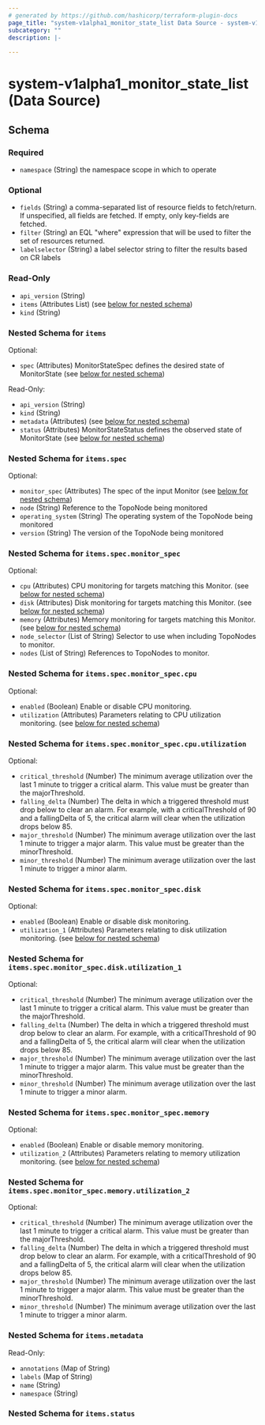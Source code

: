 ```yaml
---
# generated by https://github.com/hashicorp/terraform-plugin-docs
page_title: "system-v1alpha1_monitor_state_list Data Source - system-v1alpha1"
subcategory: ""
description: |-
  
---
```


# system-v1alpha1_monitor_state_list (Data Source)





<!-- schema generated by tfplugindocs -->
## Schema

### Required

- `namespace` (String) the namespace scope in which to operate

### Optional

- `fields` (String) a comma-separated list of resource fields to fetch/return.  If unspecified, all fields are fetched.  If empty, only key-fields are fetched.
- `filter` (String) an EQL "where" expression that will be used to filter the set of resources returned.
- `labelselector` (String) a label selector string to filter the results based on CR labels

### Read-Only

- `api_version` (String)
- `items` (Attributes List) (see [below for nested schema](#nestedatt--items))
- `kind` (String)

<a id="nestedatt--items"></a>
### Nested Schema for `items`

Optional:

- `spec` (Attributes) MonitorStateSpec defines the desired state of MonitorState (see [below for nested schema](#nestedatt--items--spec))

Read-Only:

- `api_version` (String)
- `kind` (String)
- `metadata` (Attributes) (see [below for nested schema](#nestedatt--items--metadata))
- `status` (Attributes) MonitorStateStatus defines the observed state of MonitorState (see [below for nested schema](#nestedatt--items--status))

<a id="nestedatt--items--spec"></a>
### Nested Schema for `items.spec`

Optional:

- `monitor_spec` (Attributes) The spec of the input Monitor (see [below for nested schema](#nestedatt--items--spec--monitor_spec))
- `node` (String) Reference to the TopoNode being monitored
- `operating_system` (String) The operating system of the TopoNode being monitored
- `version` (String) The version of the TopoNode being monitored

<a id="nestedatt--items--spec--monitor_spec"></a>
### Nested Schema for `items.spec.monitor_spec`

Optional:

- `cpu` (Attributes) CPU monitoring for targets matching this Monitor. (see [below for nested schema](#nestedatt--items--spec--monitor_spec--cpu))
- `disk` (Attributes) Disk monitoring for targets matching this Monitor. (see [below for nested schema](#nestedatt--items--spec--monitor_spec--disk))
- `memory` (Attributes) Memory monitoring for targets matching this Monitor. (see [below for nested schema](#nestedatt--items--spec--monitor_spec--memory))
- `node_selector` (List of String) Selector to use when including TopoNodes to monitor.
- `nodes` (List of String) References to TopoNodes to monitor.

<a id="nestedatt--items--spec--monitor_spec--cpu"></a>
### Nested Schema for `items.spec.monitor_spec.cpu`

Optional:

- `enabled` (Boolean) Enable or disable CPU monitoring.
- `utilization` (Attributes) Parameters relating to CPU utilization monitoring. (see [below for nested schema](#nestedatt--items--spec--monitor_spec--cpu--utilization))

<a id="nestedatt--items--spec--monitor_spec--cpu--utilization"></a>
### Nested Schema for `items.spec.monitor_spec.cpu.utilization`

Optional:

- `critical_threshold` (Number) The minimum average utilization over the last 1 minute to trigger a critical alarm.
This value must be greater than the majorThreshold.
- `falling_delta` (Number) The delta in which a triggered threshold must drop below to clear an alarm.
For example, with a criticalThreshold of 90 and a fallingDelta of 5, the critical alarm will clear when the utilization drops below 85.
- `major_threshold` (Number) The minimum average utilization over the last 1 minute to trigger a major alarm.
This value must be greater than the minorThreshold.
- `minor_threshold` (Number) The minimum average utilization over the last 1 minute to trigger a minor alarm.



<a id="nestedatt--items--spec--monitor_spec--disk"></a>
### Nested Schema for `items.spec.monitor_spec.disk`

Optional:

- `enabled` (Boolean) Enable or disable disk monitoring.
- `utilization_1` (Attributes) Parameters relating to disk utilization monitoring. (see [below for nested schema](#nestedatt--items--spec--monitor_spec--disk--utilization_1))

<a id="nestedatt--items--spec--monitor_spec--disk--utilization_1"></a>
### Nested Schema for `items.spec.monitor_spec.disk.utilization_1`

Optional:

- `critical_threshold` (Number) The minimum average utilization over the last 1 minute to trigger a critical alarm.
This value must be greater than the majorThreshold.
- `falling_delta` (Number) The delta in which a triggered threshold must drop below to clear an alarm.
For example, with a criticalThreshold of 90 and a fallingDelta of 5, the critical alarm will clear when the utilization drops below 85.
- `major_threshold` (Number) The minimum average utilization over the last 1 minute to trigger a major alarm.
This value must be greater than the minorThreshold.
- `minor_threshold` (Number) The minimum average utilization over the last 1 minute to trigger a minor alarm.



<a id="nestedatt--items--spec--monitor_spec--memory"></a>
### Nested Schema for `items.spec.monitor_spec.memory`

Optional:

- `enabled` (Boolean) Enable or disable memory monitoring.
- `utilization_2` (Attributes) Parameters relating to memory utilization monitoring. (see [below for nested schema](#nestedatt--items--spec--monitor_spec--memory--utilization_2))

<a id="nestedatt--items--spec--monitor_spec--memory--utilization_2"></a>
### Nested Schema for `items.spec.monitor_spec.memory.utilization_2`

Optional:

- `critical_threshold` (Number) The minimum average utilization over the last 1 minute to trigger a critical alarm.
This value must be greater than the majorThreshold.
- `falling_delta` (Number) The delta in which a triggered threshold must drop below to clear an alarm.
For example, with a criticalThreshold of 90 and a fallingDelta of 5, the critical alarm will clear when the utilization drops below 85.
- `major_threshold` (Number) The minimum average utilization over the last 1 minute to trigger a major alarm.
This value must be greater than the minorThreshold.
- `minor_threshold` (Number) The minimum average utilization over the last 1 minute to trigger a minor alarm.





<a id="nestedatt--items--metadata"></a>
### Nested Schema for `items.metadata`

Read-Only:

- `annotations` (Map of String)
- `labels` (Map of String)
- `name` (String)
- `namespace` (String)


<a id="nestedatt--items--status"></a>
### Nested Schema for `items.status`
